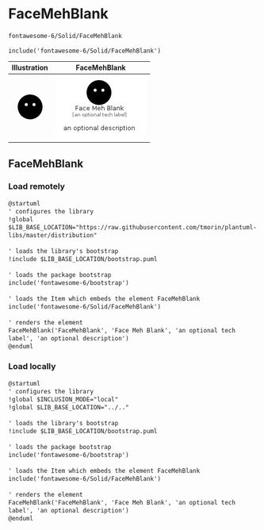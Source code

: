 # FaceMehBlank


```text
fontawesome-6/Solid/FaceMehBlank
```

```text
include('fontawesome-6/Solid/FaceMehBlank')
```



| Illustration | FaceMehBlank |
| :---: | :---: |
| ![illustration for Illustration](../../fontawesome-6/Solid/FaceMehBlank.png) | ![illustration for FaceMehBlank](../../fontawesome-6/Solid/FaceMehBlank.Local.png) |




## FaceMehBlank

### Load remotely
```plantuml
@startuml
' configures the library
!global $LIB_BASE_LOCATION="https://raw.githubusercontent.com/tmorin/plantuml-libs/master/distribution"

' loads the library's bootstrap
!include $LIB_BASE_LOCATION/bootstrap.puml

' loads the package bootstrap
include('fontawesome-6/bootstrap')

' loads the Item which embeds the element FaceMehBlank
include('fontawesome-6/Solid/FaceMehBlank')

' renders the element
FaceMehBlank('FaceMehBlank', 'Face Meh Blank', 'an optional tech label', 'an optional description')
@enduml
```

### Load locally
```plantuml
@startuml
' configures the library
!global $INCLUSION_MODE="local"
!global $LIB_BASE_LOCATION="../.."

' loads the library's bootstrap
!include $LIB_BASE_LOCATION/bootstrap.puml

' loads the package bootstrap
include('fontawesome-6/bootstrap')

' loads the Item which embeds the element FaceMehBlank
include('fontawesome-6/Solid/FaceMehBlank')

' renders the element
FaceMehBlank('FaceMehBlank', 'Face Meh Blank', 'an optional tech label', 'an optional description')
@enduml
```

